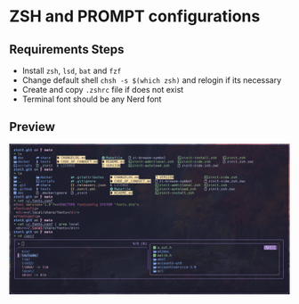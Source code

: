 # ZSH and PROMPT configurations

## Requirements Steps
- Install `zsh`, `lsd`, `bat` and `fzf`
- Change default shell `chsh -s $(which zsh)` and relogin if its necessary
- Create and copy `.zshrc` file if does not exist
- Terminal font should be any Nerd font

## Preview
![Preview result](https://github.com/adanft/dotfiles/blob/main/preview.png)
